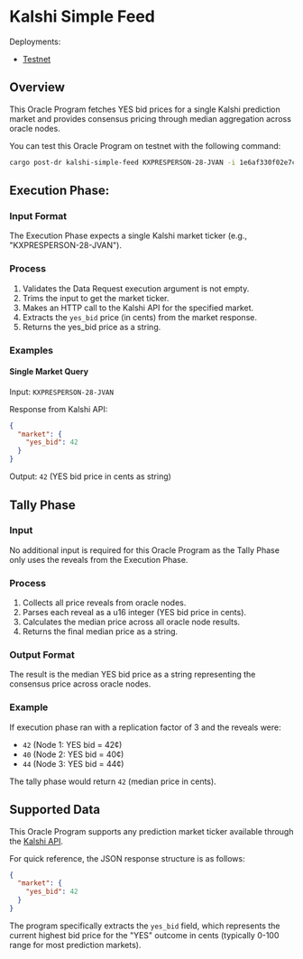 # Kalshi Simple Feed

Deployments:
- [Testnet](https://testnet.explorer.seda.xyz/oracle-programs/1e6af330f02e7ca41029223da5f79bb7a36d9e6f8043c21baa5f82ded70edbcc)

## Overview

This Oracle Program fetches YES bid prices for a single Kalshi prediction market and provides consensus pricing through median aggregation across oracle nodes.

You can test this Oracle Program on testnet with the following command:

```sh
cargo post-dr kalshi-simple-feed KXPRESPERSON-28-JVAN -i 1e6af330f02e7ca41029223da5f79bb7a36d9e6f8043c21baa5f82ded70edbcc --gas-price 4000
```

## Execution Phase:

### Input Format

The Execution Phase expects a single Kalshi market ticker (e.g., "KXPRESPERSON-28-JVAN").

### Process

1. Validates the Data Request execution argument is not empty.
1. Trims the input to get the market ticker.
1. Makes an HTTP call to the Kalshi API for the specified market.
1. Extracts the `yes_bid` price (in cents) from the market response.
1. Returns the yes_bid price as a string.

### Examples

#### Single Market Query

Input: `KXPRESPERSON-28-JVAN`

Response from Kalshi API:
```json
{
  "market": {
    "yes_bid": 42
  }
}
```

Output: `42` (YES bid price in cents as string)

## Tally Phase

### Input

No additional input is required for this Oracle Program as the Tally Phase only uses the reveals from the Execution Phase.

### Process

1. Collects all price reveals from oracle nodes.
1. Parses each reveal as a u16 integer (YES bid price in cents).
1. Calculates the median price across all oracle node results.
1. Returns the final median price as a string.

### Output Format

The result is the median YES bid price as a string representing the consensus price across oracle nodes.

### Example

If execution phase ran with a replication factor of 3 and the reveals were:
- `42` (Node 1: YES bid = 42¢)
- `40` (Node 2: YES bid = 40¢)
- `44` (Node 3: YES bid = 44¢)

The tally phase would return `42` (median price in cents).

## Supported Data

This Oracle Program supports any prediction market ticker available through the [Kalshi API](https://api.elections.kalshi.com/trade-api/v2/markets/).

For quick reference, the JSON response structure is as follows:

```JSON
{
  "market": {
    "yes_bid": 42
  }
}
```

The program specifically extracts the `yes_bid` field, which represents the current highest bid price for the "YES" outcome in cents (typically 0-100 range for most prediction markets).